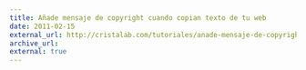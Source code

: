 ```yaml
---
title: Añade mensaje de copyright cuando copian texto de tu web
date: 2011-02-15
external_url: http://cristalab.com/tutoriales/anade-mensaje-de-copyright-cuando-copian-texto-de-tu-web-c95000l
archive_url:
external: true
---
```

